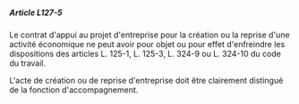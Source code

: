 ##### Article L127-5

Le contrat d'appui au projet d'entreprise pour la création ou la reprise d'une activité économique ne peut avoir pour objet ou pour effet d'enfreindre les dispositions des articles L. 125-1, L. 125-3,
L. 324-9 ou L. 324-10 du code du travail.

L'acte de création ou de reprise d'entreprise doit être clairement distingué de la fonction d'accompagnement.

